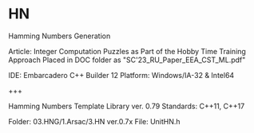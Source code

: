 # HN
 Hamming Numbers Generation

 Article: Integer Computation Puzzles as Part of the Hobby Time Training Approach
 Placed in DOC folder as "SC'23_RU_Paper_EEA_CST_ML.pdf"

 IDE: Embarcadero C++ Builder 12
 Platform: Windows/IA-32 & Intel64

 +++

 Hamming Numbers Template Library ver. 0.79
 Standards: C++11, C++17

 Folder: 03.HNG/1.Arsac/3.HN ver.0.7x
 File: UnitHN.h
